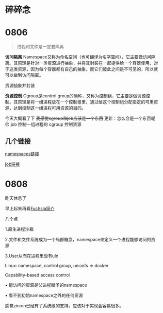 #  碎碎念

# 0806

> 进程和文件是一定要隔离

**访问隔离** Namespace又称为命名空间（也可翻译为名字空间），它主要做访问隔离。其原理是针对一类资源进行抽象，并将其封装在一起提供给一个容器使用，对于这类资源，因为每个容器都有自己的抽象，而它们彼此之间是不可见的，所以就可以做到访问隔离。

资源抽象并封装

**资源控制**  Cgroup是control group的简称，又称为控制组，它主要是做资源控制。其原理是将一组进程放在一个控制组里，通过给这个控制组分配指定的可用资源，达到控制这一组进程可用资源的目的。    



今天大概看了下 ~~我感觉cgroup和job应该是一个东西~~ 更新：怎么会是一个东西呢 :cry: job 控制一组进程的  cgroup 控制资源

## 几个链接

[namespaces链接](https://fuchsia.dev/fuchsia-src/concepts/process/namespaces)

[job链接](https://fuchsia.dev/fuchsia-src/reference/kernel_objects/job)



# 0808

昨天休息了

早上起来再看[Fuchsia简介](https://xuzhongxing.github.io/201806fuchsia.pdf)

几个点

1.原生进程沙箱

2.文件和文件系统成为一个局部概念，namespace来定义一个进程能够访问的资源

3.User从而在进程里没有uid

Linux: namespace, control group, unionfs => docker



Capability-based access control 

• 能访问的资源是父进程赋予的namespace 

• 看不到初始namespace之外的任何资源

感觉zircon已经有了系统级的支持，应该对于实现会容易很多。



